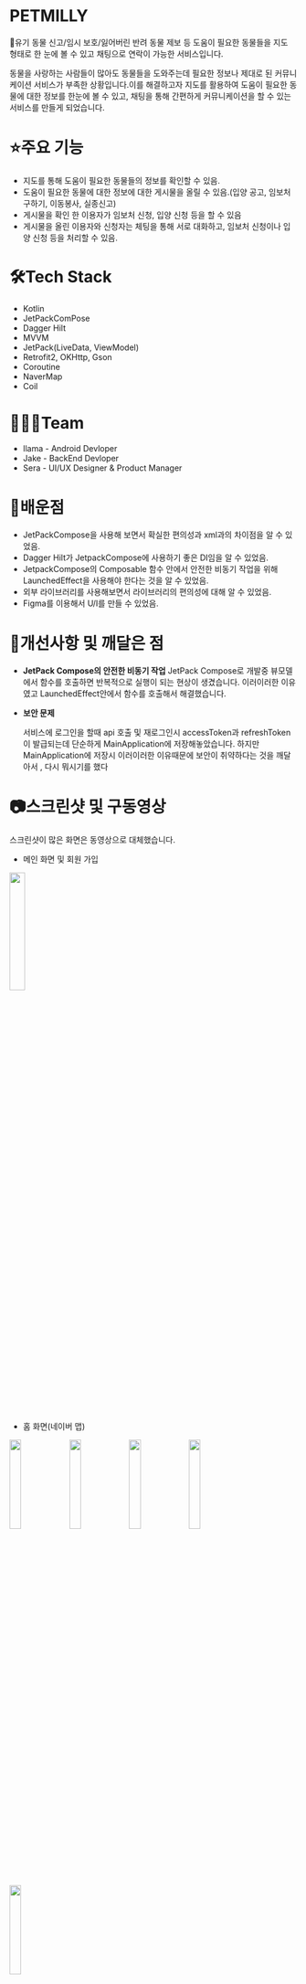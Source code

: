 # PETMILLY

🐶유기 동물 신고/임시 보호/잃어버린 반려 동물 제보 등 도움이 필요한 동물들을 지도 형태로 한 눈에 볼 수 있고 채팅으로 연락이 가능한 서비스입니다.

동물을 사랑하는 사람들이 많아도 동물들을 도와주는데 필요한 정보나 제대로 된 커뮤니케이션 서비스가 부족한 상황입니다.이를 해결하고자 지도를 활용하여 도움이 필요한 동물에 대한 정보를 한눈에 볼 수 있고, 채팅을 통해 간편하게 커뮤니케이션을 할 수 있는 서비스를 만들게 되었습니다.

# ⭐️주요 기능
* 지도를 통해 도움이 필요한 동물들의 정보를 확인할 수 있음.
* 도움이 필요한 동물에 대한 정보에 대한 게시물을 올릴 수 있음.(입양 공고, 임보처 구하기, 이동봉사, 실종신고)
* 게시물을 확인 한 이용자가 임보처 신청, 입양 신청 등을 할 수 있음
* 게시물을 올린 이용자와 신청자는 체팅을 통해 서로 대화하고, 임보처 신청이나 입양 신청 등을 처리할 수 있음.




# 🛠Tech Stack
* Kotlin
* JetPackComPose
* Dagger Hilt
* MVVM
* JetPack(LiveData, ViewModel)
* Retrofit2, OKHttp, Gson 
* Coroutine
* NaverMap
* Coil

# 🧑🏻‍💻Team
* llama - Android Devloper
* Jake - BackEnd Devloper
* Sera - UI/UX Designer & Product Manager

# 📖배운점
* JetPackCompose을 사용해 보면서 확실한 편의성과 xml과의 차이점을 알 수 있었음.
* Dagger Hilt가 JetpackCompose에 사용하기 좋은 DI임을 알 수 있었음.
* JetpackCompose의 Composable 함수 안에서 안전한 비동기 작업을 위해 LaunchedEffect을 사용해야 한다는 것을 알 수 있었음.
* 외부 라이브러리를 사용해보면서 라이브러리의 편의성에 대해 알 수 있었음.
* Figma를 이용해서 U/I를 만들 수 있었음.

# 🧐개선사항 및 깨달은 점

* **JetPack Compose의 안전한 비동기 작업**
 JetPack Compose로 개발중 뷰모델에서 함수를 호출하면 반복적으로 실행이 되는 현상이 생겼습니다. 이러이러한 이유였고 LaunchedEffect안에서 함수를 호출해서 해결했습니다.

* **보안 문제**

  서비스에 로그인을 할때 api 호출 및 재로그인시 accessToken과 refreshToken이 발급되는데 단순하게 MainApplication에 저장해놓았습니다. 하지만 MainApplication에 저장시 이러이러한 이유때문에 보안이 취약하다는 것을 깨달아서 , 다시 뭐시기를 했다
  
 
  
  
  
 
 
 
 
# 📷스크린샷 및 구동영상
스크린샷이 많은 화면은 동영상으로 대체했습니다.


* 메인 화면 및 회원 가입
<img width="23%" src="https://user-images.githubusercontent.com/68366753/228754112-72359d6b-30aa-4b11-a32c-5afabd791e47.gif"/>


<br></br>


* 홈 화면(네이버 맵)

<img width="20%" src="https://user-images.githubusercontent.com/68366753/228773070-48148a99-f056-4d25-b513-b1071851d27c.jpeg"/> <img width="20%" src="https://user-images.githubusercontent.com/68366753/228773600-412e2c01-f03e-45aa-ae73-03d317960651.png"/> <img width="20%" src="https://user-images.githubusercontent.com/68366753/228773805-f6984c1f-9020-4c0e-83be-afeea99bec99.jpeg"/> <img width="20%" src="https://user-images.githubusercontent.com/68366753/228774364-63fd75e8-5e68-4b50-b043-f51313c33b47.jpeg"/> <img width="20%" src="https://user-images.githubusercontent.com/68366753/228774534-e66fb1db-9055-4c78-93a7-5236f6142a6a.jpeg"/> 

<br></br>
* 채팅방(진행중)


<img width="20%" src="https://user-images.githubusercontent.com/68366753/228779416-05b8c8a6-6196-484a-a08a-c8f78932e5c1.jpeg"/> <img width="20%" src="https://user-images.githubusercontent.com/68366753/228779427-95c02e04-440a-4c91-820f-c085a46aac6d.jpeg"/> <img width="20%" src="https://user-images.githubusercontent.com/68366753/228779438-038bff54-bdf6-423b-969a-0d5320c3aa4f.jpeg"/> 


<!-- 
![KakaoTalk_Photo_2023-03-30-17-38-20 001](https://user-images.githubusercontent.com/68366753/228779416-05b8c8a6-6196-484a-a08a-c8f78932e5c1.jpeg)
![KakaoTalk_Photo_2023-03-30-17-38-21 002](https://user-images.githubusercontent.com/68366753/228779427-95c02e04-440a-4c91-820f-c085a46aac6d.jpeg)
![KakaoTalk_Photo_2023-03-30-17-38-21 003](https://user-images.githubusercontent.com/68366753/228779438-038bff54-bdf6-423b-969a-0d5320c3aa4f.jpeg) -->

* 임보처 구해요

* 이동봉사 구해요

* 입양 공고

* 실종 신고






